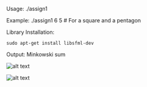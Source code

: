 Usage:
	./assign1 <num-of-polygon1-verticies> <num-of-polygon2-verticies>

Example:
	./assign1 6 5 # For a square and a pentagon

Library Installation:

	sudo apt-get install libsfml-dev

Output: 
	Minkowski sum
	
![alt text](https://github.com/bilalnurhusien/MinkowskiSum/blob/master/output/MinkowskiSumPentagon.png)

![alt text](https://github.com/bilalnurhusien/MinkowskiSum/blob/master/output/MinkowskiSumSquareHexagon.png)



